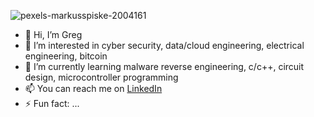 ![pexels-markusspiske-2004161](https://github.com/user-attachments/assets/385c396c-5fc3-4036-b2de-10c0dc1de6a7)

- 👋 Hi, I’m Greg
- 👀 I’m interested in cyber security, data/cloud engineering, electrical engineering, bitcoin
- 🌱 I’m currently learning malware reverse engineering, c/c++, circuit design, microcontroller programming
- 📫 You can reach me on [LinkedIn](https://www.linkedin.com/in/gwilkinson01/)
- ⚡ Fun fact: ...

<!---
gwilkinson01/gwilkinson01 is a ✨ special ✨ repository because its `README.md` (this file) appears on your GitHub profile.
You can click the Preview link to take a look at your changes.
--->
